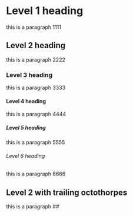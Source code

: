 # Level 1 heading

this is a paragraph 1111

## Level 2 heading

this is a paragraph 2222

### Level 3 heading 

this is a paragraph 3333

#### Level 4 heading

this is a paragraph 4444

##### Level 5 heading

this is a paragraph 5555

###### Level 6 heading

this is a paragraph 6666

## Level 2 with trailing octothorpes ####  

this is a paragraph ##


